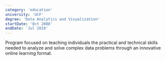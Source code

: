 ```yaml
---
category: 'education'
university: 'UCF'
degree: 'Data Analytics and Visualization'
startDate: 'Oct 2008'
endDate: 'Jul 2010'
---
```


Program focused on teaching individuals the practical and technical skills needed to analyze and solve complex data problems through an innovative online learning format.
